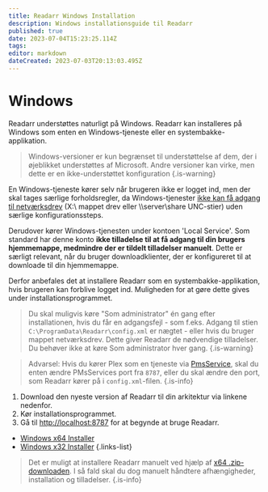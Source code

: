 ```yaml
---
title: Readarr Windows Installation
description: Windows installationsguide til Readarr
published: true
date: 2023-07-04T15:23:25.114Z
tags: 
editor: markdown
dateCreated: 2023-07-03T20:13:03.495Z
---
```


# Windows

Readarr understøttes naturligt på Windows. Readarr kan installeres på Windows som enten en Windows-tjeneste eller en systembakke-applikation.
> Windows-versioner er kun begrænset til understøttelse af dem, der i øjeblikket understøttes af Microsoft. Andre versioner kan virke, men dette er en ikke-understøttet konfiguration
{.is-warning}

En Windows-tjeneste kører selv når brugeren ikke er logget ind, men der skal tages særlige forholdsregler, da Windows-tjenester [ikke kan få adgang til netværksdrev](https://learn.microsoft.com/en-us/windows/win32/services/services-and-redirected-drives) (X:\ mappet drev eller \\\server\share UNC-stier) uden særlige konfigurationssteps.

Derudover kører Windows-tjenesten under kontoen 'Local Service'. Som standard har denne konto **ikke tilladelse til at få adgang til din brugers hjemmemappe, medmindre der er tildelt tilladelser manuelt**. Dette er særligt relevant, når du bruger downloadklienter, der er konfigureret til at downloade til din hjemmemappe.

Derfor anbefales det at installere Readarr som en systembakke-applikation, hvis brugeren kan forblive logget ind. Muligheden for at gøre dette gives under installationsprogrammet.

> Du skal muligvis køre "Som administrator" én gang efter installationen, hvis du får en adgangsfejl - som f.eks. Adgang til stien `C:\ProgramData\Readarr\config.xml` er nægtet - eller hvis du bruger mappet netværksdrev. Dette giver Readarr de nødvendige tilladelser. Du behøver ikke at køre Som administrator hver gang.
{.is-warning}

> Advarsel: Hvis du kører Plex som en tjeneste via [PmsService](https://github.com/cjmurph/PmsService), skal du enten ændre PMsServices port fra `8787`, eller du skal ændre den port, som Readarr kører på i `config.xml`-filen.
{.is-info}

1. Download den nyeste version af Readarr til din arkitektur via linkene nedenfor.
1. Kør installationsprogrammet.
1. Gå til <http://localhost:8787> for at begynde at bruge Readarr.

- [Windows x64 Installer](https://readarr.servarr.com/v1/update/develop/updatefile?os=windows&runtime=netcore&arch=x64&installer=true)
- [Windows x32 Installer](https://readarr.servarr.com/v1/update/develop/updatefile?os=windows&runtime=netcore&arch=x86&installer=true)
{.links-list}

> Det er muligt at installere Readarr manuelt ved hjælp af [x64 .zip-downloaden](https://readarr.servarr.com/v1/update/develop/updatefile?os=windows&runtime=netcore&arch=x64). I så fald skal du dog manuelt håndtere afhængigheder, installation og tilladelser.
{.is-info}